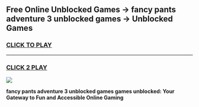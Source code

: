 
## Free Online Unblocked Games → fancy pants adventure 3 unblocked games → Unblocked Games
<h3>
<a href="https://premium.freeplayer.one?title=fancy_pants_adventure_3_unblocked_games&ref=21F">CLICK TO PLAY</a></h3>
<hr>

<h3>
<a href="https://premium.freeplayer.one?title=fancy_pants_adventure_3_unblocked_games&ref=21F">CLICK 2 PLAY</a>
  
</h3>

<a href="https://premium.freeplayer.one?title=fancy_pants_adventure_3_unblocked_games&ref=21F/"><img src="https://clearcache.store/games.png"></a>


**fancy pants adventure 3 unblocked games games unblocked: Your Gateway to Fun and Accessible Online Gaming**
